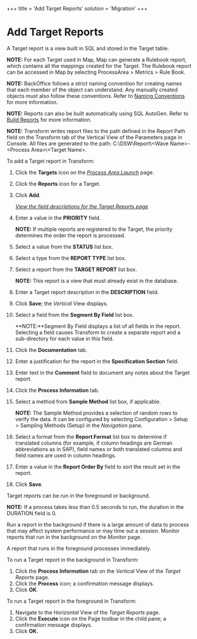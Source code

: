 +++
title = 'Add Target Reports'
solution = 'Migration'
+++

# Add Target Reports

A Target report is a view built in SQL and stored in the Target table.

**NOTE:** For each Target used in Map, Map can generate a Rulebook
report, which contains all the mappings created for the Target. The
Rulebook report can be accessed in Map by selecting ProcessArea \>
Metrics \> Rule Book.

**NOTE:** BackOffice follows a strict naming convention for creating
names that each member of the object can understand. Any manually
created objects must also follow these conventions. Refer to [Naming
Conventions](Naming_Conventions.htm) for more information.

**NOTE:** Reports can also be built automatically using SQL AutoGen.
Refer to [Build Reports](../../SQL_AutoGen/Use_Cases/Build_Reports.htm)
for more information.

<span style="font-weight: bold;">NOTE:</span> Transform writes report
files to the path defined in the Report Path field on the Transform tab
of the Vertical View of the Parameters page in Console. All files are
generated to the path: C:\\DSW\\Report\\\<Wave Name\>-\<Process
Area\>\\\<Target Name\>.  

To add a Target report in Transform:

1.  Click the **Targets** icon on the *[Process Area
    Launch](../Page_Desc/Process_Area_Launch.htm)* page.

2.  Click the
    <span class="StyleListNumberBold" style="font-weight: bold;">Reports</span>
    icon for a Target.

3.  Click <span style="font-weight: bold;">Add</span>.
    
    *[View the field descriptions for the Target Reports
    page](../Page_Desc/Target_Reports_H.htm)*

4.  Enter a value in the
    <span class="StyleListNumberBold" style="font-weight: bold;">PRIORITY</span>
    field.
    
    **NOTE:** If multiple reports are registered to the Target, the
    priority determines the order the report is processed.

5.  Select a value from the
    <span class="StyleListNumberBold" style="font-weight: bold;"><span id="Status" class="popUpLink">STATUS</span></span>
    list box.

6.  Select a type from the
    <span class="StyleListNumberBold" style="font-weight: bold;"><span id="Report Type" class="popUpLink">REPORT
    TYPE</span></span> list box.

7.  Select a report from the
    <span class="StyleListNumberBold" style="font-weight: bold;">TARGET
    REPORT</span> list box.
    
    **NOTE:** This report is a view that must already exist in the
    database.

8.  Enter a Target report description in the
    <span class="StyleListNumberBold" style="font-weight: bold;">DESCRIPTION</span>
    field.

9.  Click
    <span class="StyleListNumberBold" style="font-weight: bold;">Save</span>;
    the *Vertical* View displays.

10. Select a field from the
    <span class="StyleListNumberBold" style="font-weight: bold;">Segment
    By Field</span> list box.
    
    **NOTE:**Segment By Field displays a list of all fields in the
    report. Selecting a field causes Transform to create a separate
    report and a sub-directory for each value in this field.

11. Click the **Documentation** tab.

12. Enter a justification for the report in the
    <span class="StyleListNumberBold" style="font-weight: bold;">Specification
    Section</span> field.

13. Enter text in the
    <span class="StyleListNumberBold" style="font-weight: bold;">Comment</span>
    field to document any notes about the Target report.

14. Click the **Process Information** tab.

15. Select a method from
    <span class="StyleListNumberBold" style="font-weight: bold;">Sample
    Method</span> list box, if applicable.
    
    **NOTE:** The Sample Method provides a selection of random rows to
    verify the data. It can be configured by selecting Configuration \>
    Setup \> Sampling Methods (Setup) in the *Navigation* pane.

16. Select a format from the
    <span class="StyleListNumberBold" style="font-weight: bold;">Report
    Format</span> list box to determine if translated columns (for
    example, if column headings are German abbreviations as in SAP),
    field names or both translated columns and field names are used in
    column headings.

17. Enter a value in the **Report Order By** field to sort the result
    set in the report.

18. Click
    <span class="StyleListNumberBold" style="font-weight: bold;">Save</span>.

Target reports can be run in the foreground or background.

**NOTE:** If a process takes less than 0.5 seconds to run, the duration
in the DURATION field is 0.

Run a report in the background if there is a large amount of data to
process that may affect system performance or may time out a session.
Monitor reports that run in the background on the *Monitor* page.

A report that runs in the foreground processes immediately.

To run a Target report in the background in Transform:

1.  Click the **Process Information** tab on the *Vertical* View of the
    *Target Reports* page.
2.  Click the **Process** icon; a confirmation message displays.
3.  Click **OK**.

To run a Target report in the foreground in Transform:

1.  Navigate to the *Horizontal* View of the *Target Reports* page.
2.  Click the **Execute** icon on the Page toolbar in the child pane; a
    confirmation message displays.
3.  Click **OK**.
